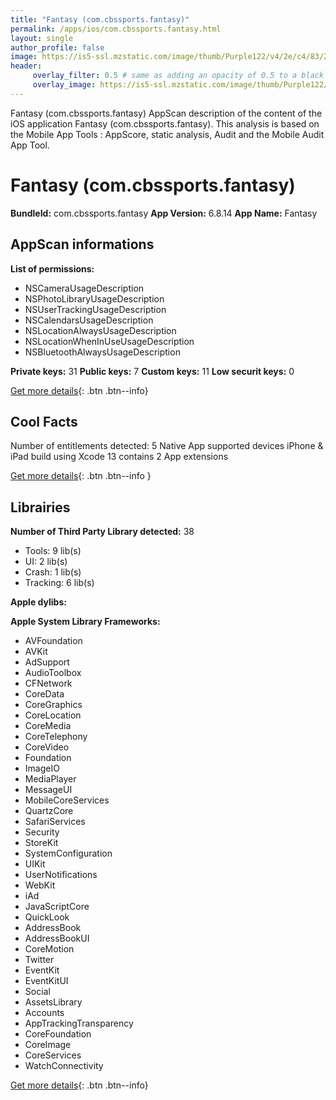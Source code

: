```yaml
---
title: "Fantasy (com.cbssports.fantasy)"
permalink: /apps/ios/com.cbssports.fantasy.html
layout: single
author_profile: false
image: https://is5-ssl.mzstatic.com/image/thumb/Purple122/v4/2e/c4/83/2ec483d9-51ac-2c1d-f91f-b8aebb5e61d9/AppIcon-0-1x_U007emarketing-0-10-0-85-220.png/512x512bb.jpg
header: 
     overlay_filter: 0.5 # same as adding an opacity of 0.5 to a black background
     overlay_image: https://is5-ssl.mzstatic.com/image/thumb/Purple122/v4/2e/c4/83/2ec483d9-51ac-2c1d-f91f-b8aebb5e61d9/AppIcon-0-1x_U007emarketing-0-10-0-85-220.png/512x512bb.jpg
---
```

Fantasy (com.cbssports.fantasy) AppScan description of the content of the iOS application Fantasy (com.cbssports.fantasy). This analysis is based on the Mobile App Tools : AppScore, static analysis, Audit and the Mobile Audit App Tool.

# Fantasy (com.cbssports.fantasy)

**BundleId:** com.cbssports.fantasy
**App Version:** 6.8.14
**App Name:** Fantasy


## AppScan informations 

**List of permissions:** 
- NSCameraUsageDescription
- NSPhotoLibraryUsageDescription
- NSUserTrackingUsageDescription
- NSCalendarsUsageDescription
- NSLocationAlwaysUsageDescription
- NSLocationWhenInUseUsageDescription
- NSBluetoothAlwaysUsageDescription
  
  
**Private keys:** 31
**Public keys:** 7
**Custom keys:** 11
**Low securit keys:** 0
  
[Get more details](/pricing.html){: .btn .btn--info}

## Cool Facts

Number of entitlements detected: 5
Native App
supported devices iPhone & iPad
build using Xcode 13
contains 2 App extensions
  
[Get more details](/pricing.html){: .btn .btn--info }

## Librairies 
**Number of Third Party Library detected:** 38
- Tools: 9 lib(s)
- UI: 2 lib(s)
- Crash: 1 lib(s)
- Tracking: 6 lib(s)


**Apple dylibs:**


**Apple System Library Frameworks:**
- AVFoundation
- AVKit
- AdSupport
- AudioToolbox
- CFNetwork
- CoreData
- CoreGraphics
- CoreLocation
- CoreMedia
- CoreTelephony
- CoreVideo
- Foundation
- ImageIO
- MediaPlayer
- MessageUI
- MobileCoreServices
- QuartzCore
- SafariServices
- Security
- StoreKit
- SystemConfiguration
- UIKit
- UserNotifications
- WebKit
- iAd
- JavaScriptCore
- QuickLook
- AddressBook
- AddressBookUI
- CoreMotion
- Twitter
- EventKit
- EventKitUI
- Social
- AssetsLibrary
- Accounts
- AppTrackingTransparency
- CoreFoundation
- CoreImage
- CoreServices
- WatchConnectivity


  
[Get more details](/pricing.html){: .btn .btn--info}

